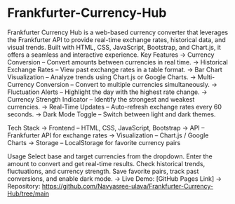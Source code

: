 # Frankfurter-Currency-Hub
Frankfurter Currency Hub is a web-based currency converter that leverages the Frankfurter API to provide real-time exchange rates, historical data, and visual trends. Built with HTML, CSS, JavaScript, Bootstrap, and Chart.js, it offers a seamless and interactive experience.
Key Features
-> Currency Conversion – Convert amounts between currencies in real time.
-> Historical Exchange Rates – View past exchange rates in a table format.
-> Bar Chart Visualization – Analyze trends using Chart.js or Google Charts.
-> Multi-Currency Conversion – Convert to multiple currencies simultaneously.
-> Fluctuation Alerts – Highlight the day with the highest rate change.
-> Currency Strength Indicator – Identify the strongest and weakest currencies.
-> Real-Time Updates – Auto-refresh exchange rates every 60 seconds.
-> Dark Mode Toggle – Switch between light and dark themes.

Tech Stack
-> Frontend – HTML, CSS, JavaScript, Bootstrap
-> API – Frankfurter API for exchange rates
-> Visualization – Chart.js / Google Charts
-> Storage – LocalStorage for favorite currency pairs

Usage
Select base and target currencies from the dropdown.
Enter the amount to convert and get real-time results.
Check historical trends, fluctuations, and currency strength.
Save favorite pairs, track past conversions, and enable dark mode.
-> Live Demo: [GitHub Pages Link]
-> Repository: https://github.com/Navyasree-ulava/Frankfurter-Currency-Hub/tree/main
